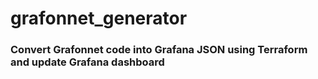 
# grafonnet_generator

### Convert Grafonnet code into Grafana JSON using Terraform and update Grafana dashboard
